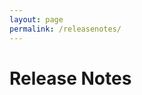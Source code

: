 ```yaml
---
layout: page
permalink: /releasenotes/
---
```


<script type="text/javascript">

  const request = new XMLHttpRequest();
    
  request.open("GET", "https://services.bugshooting.com/rest/releasenotes.md");
  request.send();

  request.onload = (e) => {
     document.getElementById("releasenotes").textContent = request.response;
  }
  
</script>

# Release Notes

<span id="releasenotes"></span>
